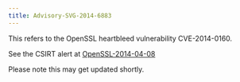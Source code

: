```yaml
---
title: Advisory-SVG-2014-6883
---
```


This refers to the OpenSSL heartbleed vulnerability CVE-2014-0160.

See the CSIRT alert at
[OpenSSL-2014-04-08](https://wiki.egi.eu/wiki/EGI_CSIRT:Alerts/OpenSSL-2014-04-08)

Please note this may get updated shortly.
